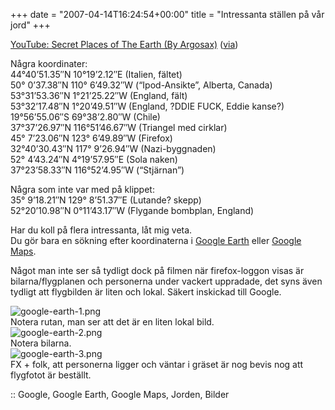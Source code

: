 +++
date = "2007-04-14T16:24:54+00:00"
title = "Intressanta ställen på vår jord"
+++
  
[YouTube: Secret Places of The Earth (By Argosax)][1] ([via][2])

Några koordinater:  
44°40&#8217;51.35&#8243;N 10°19&#8217;2.12&#8243;E (Italien, fältet)  
50° 0&#8217;37.38&#8243;N 110° 6&#8217;49.32&#8243;W (&#8220;Ipod-Ansikte&#8221;, Alberta, Canada)  
53°31&#8217;53.36&#8243;N 1°21&#8217;25.22&#8243;W (England, fält)  
53°32&#8217;17.48&#8243;N 1°20&#8217;49.51&#8243;W (England, ?DDIE FUCK, Eddie kanse?)  
19°56&#8217;55.06&#8243;S 69°38&#8217;2.80&#8243;W (Chile)  
37°37&#8217;26.97&#8243;N 116°51&#8217;46.67&#8243;W (Triangel med cirklar)  
45° 7&#8217;23.06&#8243;N 123° 6&#8217;49.89&#8243;W (Firefox)  
32°40&#8217;30.43&#8243;N 117° 9&#8217;26.94&#8243;W (Nazi-byggnaden)  
52° 4&#8217;43.24&#8243;N 4°19&#8217;57.95&#8243;E (Sola naken)  
37°23&#8217;58.33&#8243;N 116°52&#8217;4.95&#8243;W (&#8220;Stjärnan&#8221;)

Några som inte var med på klippet:  
35° 9&#8217;18.21&#8243;N 129° 8&#8217;51.37&#8243;E (Lutande? skepp)  
52°20&#8217;10.98&#8243;N 0°11&#8217;43.17&#8243;W (Flygande bombplan, England)

Har du koll på flera intressanta, låt mig veta.  
Du gör bara en sökning efter koordinaterna i [Google Earth][3] eller [Google Maps][4].

Något man inte ser så tydligt dock på filmen när firefox-loggon visas är bilarna/flygplanen och personerna under vackert uppradade, det syns även tydligt att flygbilden är liten och lokal. Säkert inskickad till Google.

<div class="middle">
  <img id="image389" src="/images/2007/04/google-earth-1.png" alt="google-earth-1.png" /><br /> Notera rutan, man ser att det är en liten lokal bild.
</div>

<div class="middle">
  <img id="image387" src="/images/2007/04/google-earth-2.png" alt="google-earth-2.png" /><br /> Notera bilarna.
</div>

<div class="middle">
  <img id="image388" src="/images/2007/04/google-earth-3.png" alt="google-earth-3.png" /><br /> FX + folk, att personerna ligger och väntar i gräset är nog bevis nog att flygfotot är beställt.
</div>

:: Google, Google Earth, Google Maps, Jorden, Bilder

<small></small>

 [1]: http://www.youtube.com/watch?v=b9FtT7xTDeE
 [2]: http://www.skrattamera.se/118/google-earth-hemliga-platser/
 [3]: http://earth.google.com/
 [4]: http://maps.google.com
